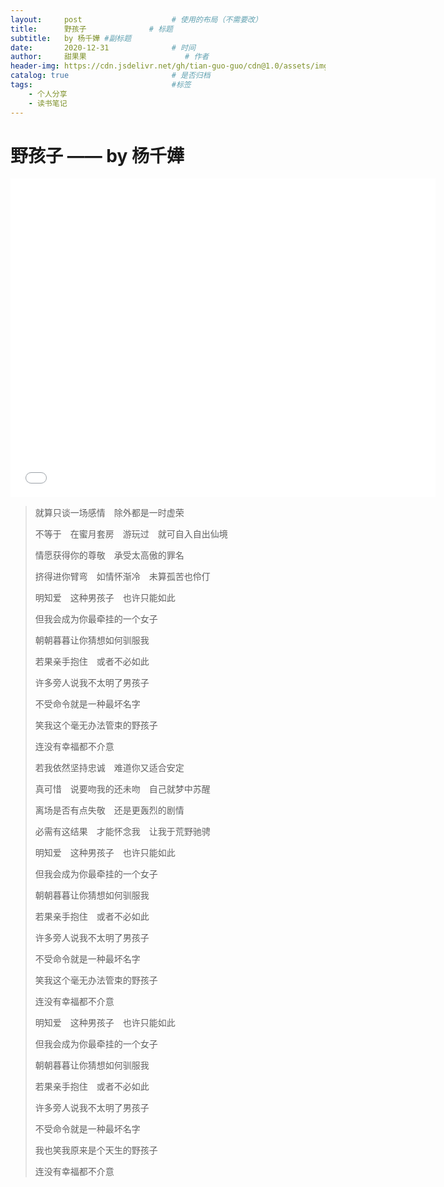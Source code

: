```yaml
---
layout:     post                    # 使用的布局（不需要改）
title:      野孩子              # 标题 
subtitle:   by 杨千嬅 #副标题
date:       2020-12-31              # 时间
author:     甜果果                      # 作者
header-img: https://cdn.jsdelivr.net/gh/tian-guo-guo/cdn@1.0/assets/img/post-bg-swift2.jpg    #这篇文章标题背景图片
catalog: true                       # 是否归档
tags:                               #标签
    - 个人分享
    - 读书笔记
---
```


# 野孩子 —— by 杨千嬅

<iframe width="680" height="510"  src="//player.bilibili.com/player.html?aid=13359888&bvid=BV1nx411H7Re&cid=21894090&page=1" scrolling="no" border="0" frameborder="no" framespacing="0" allowfullscreen="true"> </iframe>

>就算只谈一场感情　除外都是一时虚荣
>
>不等于　在蜜月套房　游玩过　就可自入自出仙境
>
>情愿获得你的尊敬　承受太高傲的罪名
>
>挤得进你臂弯　如情怀渐冷　未算孤苦也伶仃
>
>明知爱　这种男孩子　也许只能如此
>
>但我会成为你最牵挂的一个女子
>
>朝朝暮暮让你猜想如何驯服我
>
>若果亲手抱住　或者不必如此
>
>许多旁人说我不太明了男孩子
>
>不受命令就是一种最坏名字
>
>笑我这个毫无办法管束的野孩子
>
>连没有幸福都不介意
>
>若我依然坚持忠诚　难道你又适合安定
>
>真可惜　说要吻我的还未吻　自己就梦中苏醒
>
>离场是否有点失敬　还是更轰烈的剧情
>
>必需有这结果　才能怀念我　让我于荒野驰骋
>
>明知爱　这种男孩子　也许只能如此
>
>但我会成为你最牵挂的一个女子
>
>朝朝暮暮让你猜想如何驯服我
>
>若果亲手抱住　或者不必如此
>
>许多旁人说我不太明了男孩子
>
>不受命令就是一种最坏名字
>
>笑我这个毫无办法管束的野孩子
>
>连没有幸福都不介意
>
>明知爱　这种男孩子　也许只能如此
>
>但我会成为你最牵挂的一个女子
>
>朝朝暮暮让你猜想如何驯服我
>
>若果亲手抱住　或者不必如此
>
>许多旁人说我不太明了男孩子
>
>不受命令就是一种最坏名字
>
>我也笑我原来是个天生的野孩子
>
>连没有幸福都不介意


